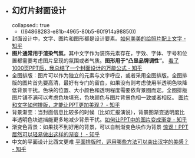- ## 幻灯片封面设计
  collapsed:: true
	- ((64868283-e81b-4965-80b5-60f914a98850))
- 封面设计中，文字、图片和图形都是设计要素。[如何美美的给照片配上文字 - 知乎](https://zhuanlan.zhihu.com/p/89253490)
- **图片通常用于渲染气氛**，其中文字作为装饰元素存在，字效、字体、字号和位置都需要考虑图片呈现的氛围或者气质。**图形用于“凸显品牌调性”**。 [看了1000页PPT后，我总结了一个封面设计的万能公式 - 知乎](https://zhuanlan.zhihu.com/p/83965158)
- 全图排版：图片可以作为独立的元素与文字呼应，或者采用全图排版。全图排版的图片首先要高清，最好有专门的留白，如果没有则考虑使用半透明色块降低背景干扰。色块的位置、大小颜色和透明程度需要依背景图而定。全图排版图片铺不满可以考虑色块填充，色块颜色与图片背景色相一致或者相反。 [图片和文字如何排版，才能让PPT更加美观？ - 知乎](https://zhuanlan.zhihu.com/p/26289437)
- 背景渐变：当封面信息比较多的时候（比如汇报演说），背景图渐变透明度比半透明色块遮挡能更多地减少背景干扰。[如何让PPT中的图片变成渐变 - 知乎](https://zhuanlan.zhihu.com/p/42597323)
- 渐变色背景：如果找不到好用的背景，可以自制渐变色块作为背景 [惊讶！PPT居然可以轻易做出这样的渐变！ - 知乎](https://zhuanlan.zhihu.com/p/59822353)
- 中文的平面设计比西文更难 [平面排版时，运用哪些方法可以突出汉字的美感？ - 知乎](https://www.zhihu.com/question/19577036)